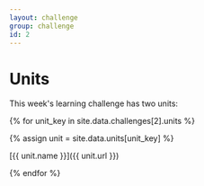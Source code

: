 ```yaml
---
layout: challenge
group: challenge
id: 2
---
```


# Units

This week's learning challenge has two units:

{% for unit_key in site.data.challenges[2].units %}

{% assign unit = site.data.units[unit_key] %}

[{{ unit.name }}]({{ unit.url }})

{% endfor %}

